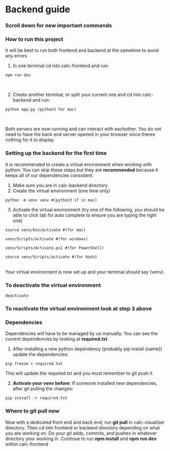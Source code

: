 # Backend guide

### Scroll down for new important commands

### How to run this project
It will be best to run both frontend and backend at the sametime to avoid any errors
1. In one terminal cd into calc-frontend and run:
```
npm run dev
```
<br/>

2. Create another terminal, or split your current one and cd into calc-backend and run:
```
python app.py (python3 for mac)
```
<br/>

Both servers are now running and can interact with eachother. You do not need to have
the back end server opened in your browser since theres nothing for it to display

### Setting up the backend for the first time
It is recommended to create a virtual environment when working with python. You can skip these steps but they are **recommended** because it keeps all of our dependencies consistent.
<br/>

1. Make sure you are in calc-backend directory
2. Create the virtual environment (one time only)
```
python -m venv venv #(python3 if in mac)
```
3. Activate the virtual environment (try one of the following, you should be able to click tab for auto complete to ensure you are typing the right one)
```
source venv/bin/activate #(for mac)
```
```
venv/Scripts/activate #(for windows)
```
```
venv/Scripts/Activate.ps1 #(for PowerShell)
```
```
source venv/Scripts/activate #(for bash)
```
<br/>
Your virtual environment is now set up and your terminal should say (venv). 

### To deactivate the virtual environment
```
deactivate
```
### To reactivate the virtual environment look at step 3 above

### Dependencies
Dependencies will have to be managed by us manually. You can see the current dependencies by looking at **required.txt**
1. After installing a new python dependency (probably pip install {name}) update the dependencies:
```
pip freeze > required.txt
```
This will update the required.txt and you must remember to git push it

2. **Activate your venv before:** If someone installed new dependencies, after git pulling the changes:
```
pip install -r required.txt
```

### Where to git pull now
Now with a dedicated front end and back end, run **git pull** in calc-visualizer directory.
Then cd into frontend or backend directory depending on what you are working on.
Do your git adds, commits, and pushes in whatever directory your working in.
Continue to run **npm install** and **npm run dev** within calc-frontend